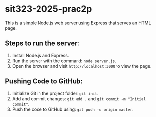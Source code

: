 # sit323-2025-prac2p

This is a simple Node.js web server using Express that serves an HTML page.

## Steps to run the server:
1. Install Node.js and Express.
2. Run the server with the command: `node server.js`.
3. Open the browser and visit `http://localhost:3000` to view the page.

## Pushing Code to GitHub:
1. Initialize Git in the project folder: `git init`.
2. Add and commit changes: `git add .` and `git commit -m "Initial commit"`.
3. Push the code to GitHub using: `git push -u origin master`.
